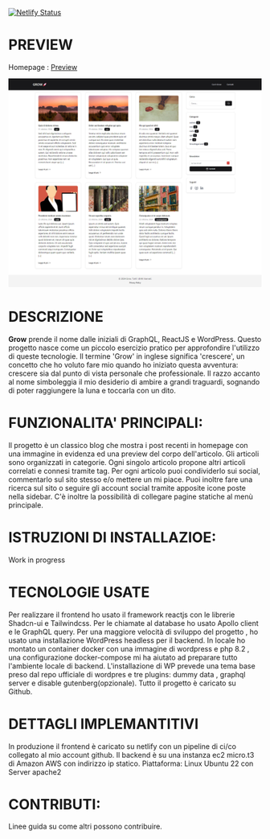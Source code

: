 [![Netlify Status](https://api.netlify.com/api/v1/badges/4d16e888-960a-4174-b2db-45acc92ffb8a/deploy-status)](https://app.netlify.com/sites/wpgrow/deploys)

# PREVIEW

Homepage : [Preview](https://wpgrow.netlify.app/)

![Preview](https://github.com/giaba90/GROW/blob/main/preview-grow.jpg "Preview")

# DESCRIZIONE

**Grow** prende il nome dalle iniziali di GraphQL, ReactJS e WordPress. Questo progetto nasce come un piccolo esercizio pratico per approfondire l'utilizzo di queste tecnologie. Il termine 'Grow' in inglese significa 'crescere', un concetto che ho voluto fare mio quando ho iniziato questa avventura: crescere sia dal punto di vista personale che professionale. Il razzo accanto al nome simboleggia il mio desiderio di ambire a grandi traguardi, sognando di poter raggiungere la luna e toccarla con un dito.

# FUNZIONALITA' PRINCIPALI: 

Il progetto è un classico blog che mostra i post recenti in homepage con una immagine in evidenza ed una preview del corpo dell'articolo. Gli articoli sono organizzati in categorie. Ogni singolo articolo propone altri articoli correlati e connesi tramite tag.
Per ogni articolo puoi condividerlo sui social, commentarlo sul sito stesso e/o mettere un mi piace. 
Puoi inoltre fare una ricerca sul sito o seguire gli account social tramite apposite icone poste nella sidebar.
C'è inoltre la possibilità di collegare pagine statiche al menù principale.

# ISTRUZIONI DI INSTALLAZIOE:

Work in progress

# TECNOLOGIE USATE

Per realizzare il frontend ho usato il framework reactjs con le librerie Shadcn-ui e Tailwindcss.
Per le chiamate al database ho usato Apollo client e le GraphQL query.
Per una maggiore velocità di sviluppo del progetto , ho usato una installazione WordPress headless per il backend.
In locale ho montato un container docker con una immagine di wordpress e php 8.2 , una configurazione docker-compose mi ha aiutato ad preparare tutto l'ambiente locale di backend. 
L'installazione di WP prevede una tema base preso dal repo ufficiale di wordpres e tre plugins: dummy data , graphql server e disable gutenberg(opzionale).
Tutto il progetto è caricato su Github.

# DETTAGLI IMPLEMANTITIVI

In produzione il frontend è caricato su netlify con un pipeline di ci/co collegato al mio account github.
Il backend è su una instanza ec2 micro.t3 di Amazon AWS con indirizzo ip statico. 
Piattaforma: Linux Ubuntu 22 con Server apache2


# CONTRIBUTI:

Linee guida su come altri possono contribuire.



